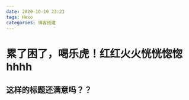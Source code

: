 ```yaml
---
date: 2020-10-19 23:23
tags: Hexo
categories: 博客搭建
---
```



# 累了困了，喝乐虎！红红火火恍恍惚惚hhhh

## 这样的标题还满意吗？？ 
